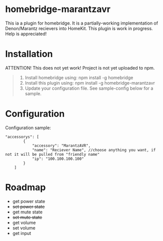 # homebridge-marantzavr

This ia a plugin for homebridge. It is a partially-working implementation of Denon/Marantz recievers into HomeKit. This plugin is work in progress. Help is appreciated!

# Installation

ATTENTION! This does not yet work! Project is not yet uploaded to npm.

> 1. Install homebridge using: npm install -g homebridge <br>
> 2. Install this plugin using: npm install -g homebridge-marantzavr <br>
> 3. Update your configuration file. See sample-config below for a sample. 

# Configuration

Configuration sample:

```
"accessorys": [
        {
            "accessory": "MarantzAVR",
            "name": "Reciever Name", //choose anything you want, if not it will be pulled from "friendly name"
            "ip": "100.100.100.100"
        }
    ]
```

# Roadmap

- get power state
- ~~set power state~~
- get mute state
- ~~set mute state~~
- get volume
- set volume
- get input
 

